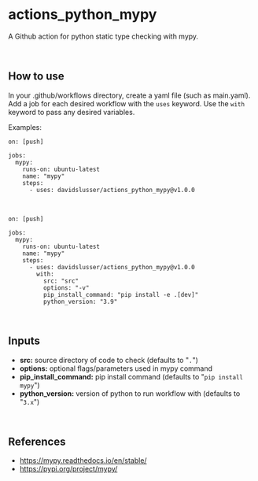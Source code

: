 # actions_python_mypy
A Github action for python static type checking with mypy.


<br/>

## How to use
In your .github/workflows directory, create a yaml file (such as main.yaml). Add a job for each desired workflow with the `uses` keyword. Use the `with` keyword to pass any desired variables.

Examples:

```
on: [push]

jobs:
  mypy:
    runs-on: ubuntu-latest
    name: "mypy"
    steps:
      - uses: davidslusser/actions_python_mypy@v1.0.0
```
<br/>

```
on: [push]

jobs:
  mypy:
    runs-on: ubuntu-latest
    name: "mypy"
    steps:
      - uses: davidslusser/actions_python_mypy@v1.0.0
        with:
          src: "src"
          options: "-v"
          pip_install_command: "pip install -e .[dev]"
          python_version: "3.9"
```


<br/>

## Inputs
  - **src:** source directory of code to check (defaults to "`.`")
  - **options:** optional flags/parameters used in mypy command
  - **pip_install_command:** pip install command (defaults to "`pip install mypy`")
   - **python_version:** version of python to run workflow with (defaults to "`3.x`")


<br/>

## References
 - https://mypy.readthedocs.io/en/stable/
 - https://pypi.org/project/mypy/